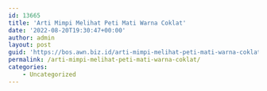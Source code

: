 ```yaml
---
id: 13665
title: 'Arti Mimpi Melihat Peti Mati Warna Coklat'
date: '2022-08-20T19:30:47+00:00'
author: admin
layout: post
guid: 'https://bos.awn.biz.id/arti-mimpi-melihat-peti-mati-warna-coklat/'
permalink: /arti-mimpi-melihat-peti-mati-warna-coklat/
categories:
    - Uncategorized
---
```


